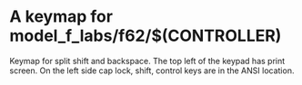 # A keymap for model_f_labs/f62/$(CONTROLLER)

Keymap for split shift and backspace. The top left of the keypad has print screen.
On the left side cap lock, shift, control keys are in the ANSI location.
